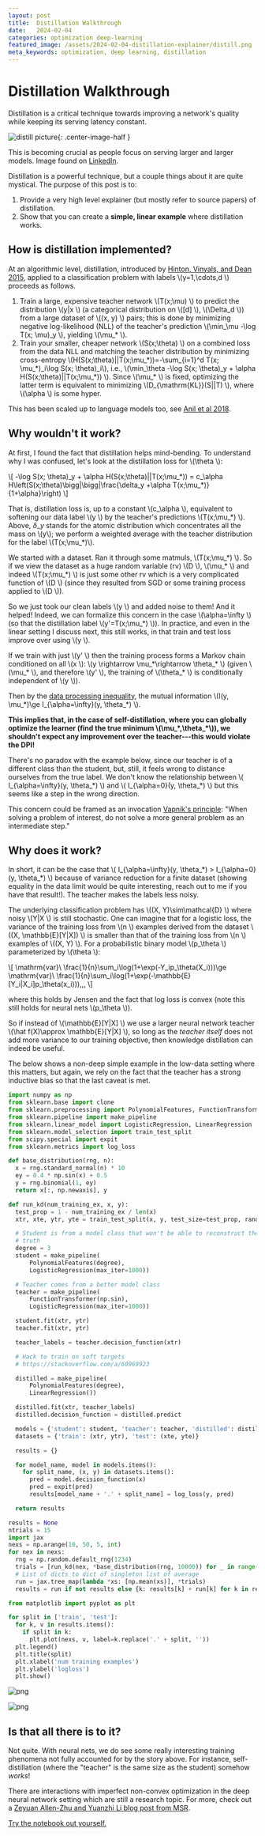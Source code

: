 ```yaml
---
layout: post
title:  Distillation Walkthrough
date:   2024-02-04
categories: optimization deep-learning
featured_image: /assets/2024-02-04-distillation-explainer/distill.png
meta_keywords: optimization, deep learning, distillation
---
```

# Distillation Walkthrough

Distillation is a critical technique towards improving a network's quality while keeping its serving latency constant.

![distill picture](/assets/2024-02-04-distillation-explainer/distill.png){: .center-image-half }

This is becoming crucial as people focus on serving larger and larger models. Image found on [LinkedIn](https://www.linkedin.com/pulse/model-compression-knowledge-distillation-swapnil-kangralkar-j8dbc/).

Distillation is a powerful technique, but a couple things about it are quite mystical. The purpose of this post is to:

1. Provide a very high level explainer (but mostly refer to source papers) of distillation.
2. Show that you can create a **simple, linear example** where distillation works.

## How is distillation implemented?

At an algorithmic level, distillation, introduced by [Hinton, Vinyals, and Dean 2015](https://arxiv.org/abs/1503.02531), applied to a classification problem with labels  \\(y=1,\cdots,d \\) proceeds as follows.

1. Train a large, expensive teacher network  \\(T(x;\mu) \\) to predict the distribution  \\(y\|x \\) (a categorical distribution on  \\([d] \\),  \\(\Delta\_d \\)) from a large dataset of  \\((x, y) \\) pairs; this is done by minimizing negative log-likelihood (NLL) of the teacher's prediction  \\(\min\_\mu -\log T(x; \mu)\_y \\), yielding  \\(\mu\_* \\).
2. Train your smaller, cheaper network  \\(S(x;\theta) \\) on a combined loss from the data NLL and matching the teacher distribution by minimizing cross-entropy  \\(H(S(x;\theta)\|\|T(x;\mu\_\*))=-\sum\_{i=1}^d T(x; \mu\_\*)\_i\log S(x; \theta)\_i\\), i.e.,  \\(\min\_\theta   -\log S(x; \theta)\_y + \alpha H(S(x;\theta)\|\|T(x;\mu\_\*)) \\). Since  \\(\mu\_\* \\) is fixed, optimizing the latter term is equivalent to minimizing  \\(D\_{\mathrm{KL}}(S\|\|T) \\), where  \\(\alpha \\) is some hyper.

This has been scaled up to language models too, see [Anil et al 2018](https://arxiv.org/abs/1804.03235).

## Why wouldn't it work?

At first, I found the fact that distillation helps mind-bending. To understand why I was confused, let's look at the distillation loss for  \\(\theta \\):

\\[
-\log S(x; \theta)\_y + \alpha H(S(x;\theta)\|\|T(x;\mu\_\*)) = c\_\alpha H\left(S(x;\theta)\bigg\|\bigg\|\frac{\delta\_y +\alpha T(x;\mu\_\*)}{1+\alpha}\right)
\\]

That is, distillation loss is, up to a constant  \\(c\_\alpha \\), equivalent to softening our data label  \\(y \\) by the teacher's predictions  \\(T(x;\mu\_\*) \\). Above, $\delta\_y$ stands for the atomic distribution which concentrates all the mass on \\(y\\); we perform a weighted average with the teacher distribution for the label \\(T(x;\mu\_\*)\\).

We started with a dataset. Ran it through some matmuls,  \\(T(x;\mu\_\*) \\). So if we view the dataset as a huge random variable (rv)  \\(D \\),  \\(\mu\_\* \\) and indeed  \\(T(x;\mu\_\*) \\) is just some other rv which is a very complicated function of  \\(D \\) (since they resulted from SGD or some training process applied to  \\(D \\)).

So we just took our clean labels  \\(y \\) and added noise to them! And it helped! Indeed, we can formalize this concern in the case  \\(\alpha=\infty \\) (so that the distillation label  \\(y'=T(x;\mu\_\*) \\)). In practice, and even in the linear setting I discuss next, this still works, in that train and test loss improve over using  \\(y \\).

If we train with just  \\(y' \\) then the training process forms a Markov chain conditioned on all  \\(x \\):  \\(y \rightarrow \mu\_\*\rightarrow \theta\_\* \\) (given  \\(\mu\_\* \\), and therefore  \\(y' \\), the training of  \\(\theta\_\* \\) is conditionally independent of  \\(y \\)).

Then by the [data processing inequality](https://en.wikipedia.org/wiki/Data_processing_inequality), the mutual information  \\(I(y, \mu\_\*)\ge I\_{\alpha=\infty}(y, \theta\_\*) \\).

**This implies that, in the case of self-distillation, where you can globally optimize the learner (find the true minimum \\(\mu\_\*,\theta\_\*\\)), we shouldn't expect any improvement over the teacher---this would violate the DPI!**

There's no paradox with the example below, since our teacher is of a different class than the student, but, still, it feels wrong to distance ourselves from the true label. We don't know the relationship between  \\( I\_{\alpha=\infty}(y, \theta\_\*) \\) and  \\( I\_{\alpha=0}(y, \theta\_\*) \\) but this seems like a step in the wrong direction.

This concern could be framed as an invocation [Vapnik's principle](https://unknowngenius.com/blog/archives/2010/11/24/vapniks-principle/): "When solving a problem of interest, do not solve a more general problem as an intermediate step."

## Why does it work?

In short, it can be the case that  \\( I\_{\alpha=\infty}(y, \theta\_\*) > I\_{\alpha=0}(y, \theta\_\*) \\) because of variance reduction for a finite dataset (showing equality in the data limit would be quite interesting, reach out to me if you have that result!). The teacher makes the labels less noisy.

The underlying classification problem has  \\((X, Y)\sim\mathcal{D} \\) where noisy  \\(Y\|X \\) is still stochastic. One can imagine that for a logistic loss, the variance of the training loss from  \\(n \\) examples derived from the dataset  \\((X, \mathbb{E}[Y\|X]) \\) is smaller than that of the training loss from  \\(n \\) examples of  \\((X, Y) \\). For a probabilistic binary model  \\(p\_\theta \\) parameterized by  \\(\theta \\):

\\[
\mathrm{var}\ \frac{1}{n}\sum\_i\log(1+\exp(-Y\_ip\_\theta(X\_i)))\ge \mathrm{var}\ \frac{1}{n}\sum\_i\log(1+\exp(-\mathbb{E}[Y\_i\|X\_i]p\_\theta(x\_i)))\,\,,
\\]

where this holds by Jensen and the fact that log loss is convex (note this still holds for neural nets  \\(p\_\theta \\)).

So if instead of  \\(\mathbb{E}[Y\|X] \\) we use a larger neural network teacher  \\(\hat f(X)\approx \mathbb{E}[Y\|X] \\), so long as the _teacher itself_ does not add more variance to our training objective, then knowledge distillation can indeed be useful.

The below shows a non-deep simple example in the low-data setting where this matters, but again, we rely on the fact that the teacher has a strong inductive bias so that the last caveat is met.

```python
import numpy as np
from sklearn.base import clone
from sklearn.preprocessing import PolynomialFeatures, FunctionTransformer
from sklearn.pipeline import make_pipeline
from sklearn.linear_model import LogisticRegression, LinearRegression
from sklearn.model_selection import train_test_split
from scipy.special import expit
from sklearn.metrics import log_loss
```

```python
def base_distribution(rng, n):
  x = rng.standard_normal(n) * 10
  ey = 0.4 * np.sin(x) + 0.5
  y = rng.binomial(1, ey)
  return x[:, np.newaxis], y
```

```python
def run_kd(num_training_ex, x, y):
  test_prop = 1 - num_training_ex / len(x)
  xtr, xte, ytr, yte = train_test_split(x, y, test_size=test_prop, random_state=42)

  # Student is from a model class that won't be able to reconstruct the ground
  # truth
  degree = 3
  student = make_pipeline(
      PolynomialFeatures(degree),
      LogisticRegression(max_iter=1000))

  # Teacher comes from a better model class
  teacher = make_pipeline(
      FunctionTransformer(np.sin),
      LogisticRegression(max_iter=1000))

  student.fit(xtr, ytr)
  teacher.fit(xtr, ytr)

  teacher_labels = teacher.decision_function(xtr)

  # Hack to train on soft targets
  # https://stackoverflow.com/a/60969923

  distilled = make_pipeline(
      PolynomialFeatures(degree),
      LinearRegression())

  distilled.fit(xtr, teacher_labels)
  distilled.decision_function = distilled.predict

  models = {'student': student, 'teacher': teacher, 'distilled': distilled}
  datasets = {'train': (xtr, ytr), 'test': (xte, yte)}

  results = {}

  for model_name, model in models.items():
    for split_name, (x, y) in datasets.items():
      pred = model.decision_function(x)
      pred = expit(pred)
      results[model_name + '.' + split_name] = log_loss(y, pred)

  return results
```

```python
results = None
ntrials = 15
import jax
nexs = np.arange(10, 50, 5, int)
for nex in nexs:
  rng = np.random.default_rng(1234)
  trials = [run_kd(nex, *base_distribution(rng, 10000)) for _ in range(ntrials)]
  # List of dicts to dict of singleton list of average
  run = jax.tree_map(lambda *xs: [np.mean(xs)], *trials)
  results = run if not results else {k: results[k] + run[k] for k in results}
```

```python
from matplotlib import pyplot as plt

for split in ['train', 'test']:
  for k, v in results.items():
    if split in k:
      plt.plot(nexs, v, label=k.replace('.' + split, ''))
  plt.legend()
  plt.title(split)
  plt.xlabel('num training examples')
  plt.ylabel('logloss')
  plt.show()
```

    
![png](/assets/blog-nb/2024-02-04-distillation-walkthrough_files/2024-02-04-distillation-walkthrough_5_0.png)
    

    
![png](/assets/blog-nb/2024-02-04-distillation-walkthrough_files/2024-02-04-distillation-walkthrough_5_1.png)
    

## Is that all there is to it?

Not quite. With neural nets, we do see some really interesting training phenomena not fully accounted for by the story above. For instance, self-distillation (where the "teacher" is the same size as the student) somehow _works_!

There are interactions with imperfect non-convex optimization in the deep neural network setting which are still a research topic. For more, check out a [Zeyuan Allen-Zhu and Yuanzhi Li blog post from MSR](https://www.microsoft.com/en-us/research/blog/three-mysteries-in-deep-learning-ensemble-knowledge-distillation-and-self-distillation/).


[Try the notebook out yourself.](/assets/blog-nb/2024-02-04-distillation-walkthrough.ipynb)

